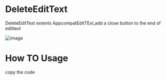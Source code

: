 # DeleteEditText
DeleteEditText extents AppcompatEditTExt,add a close button to the end of edittext

![image](https://github.com/OrangeHao/DeleteEditText/tree/master/screenshot/123.png)

# How TO Usage
copy the code
